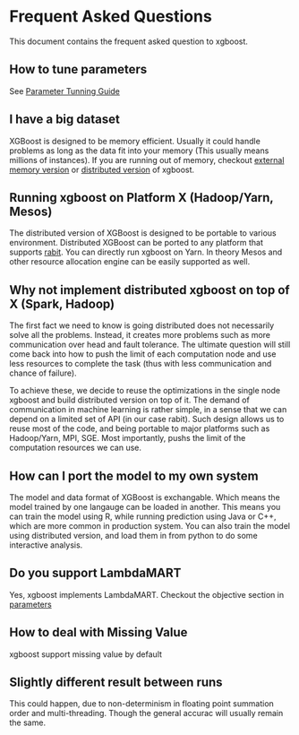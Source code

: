 Frequent Asked Questions
========================
This document contains the frequent asked question to xgboost.

How to tune parameters
----------------------
See [Parameter Tunning Guide](param_tuning.md)


I have a big dataset
--------------------
XGBoost is designed to be memory efficient. Usually it could handle problems as long as the data fit into your memory
(This usually means millions of instances).
If you are running out of memory, checkout [external memory version](external_memory.md) or
[distributed version](https://github.com/dmlc/wormhole/tree/master/learn/xgboost) of xgboost.


Running xgboost on Platform X (Hadoop/Yarn, Mesos)
--------------------------------------------------
The distributed version of XGBoost is designed to be portable to various environment.
Distributed XGBoost can be ported to any platform that supports [rabit](https://github.com/dmlc/rabit).
You can directly run xgboost on Yarn. In theory Mesos and other resource allocation engine can be easily supported as well.


Why not implement distributed xgboost on top of X (Spark, Hadoop)
-----------------------------------------------------------------
The first fact we need to know is going distributed does not necessarily solve all the problems.
Instead, it creates more problems such as more communication over head and fault tolerance.
The ultimate question will still come back into how to push the limit of each computation node
and use less resources to complete the task (thus with less communication and chance of failure).

To achieve these, we decide to reuse the optimizations in the single node xgboost and build distributed version on top of it.
The demand of communication in machine learning is rather simple, in a sense that we can depend on a limited set of API (in our case rabit).
Such design allows us to reuse most of the code, and being portable to major platforms such as Hadoop/Yarn, MPI, SGE.
Most importantly, pushs the limit of the computation resources we can use.


How can I port the model to my own system
-----------------------------------------
The model and data format of XGBoost is exchangable.
Which means the model trained by one langauge can be loaded in another.
This means you can train the model using R, while running prediction using
Java or C++, which are more common in production system.
You can also train the model using distributed version,
and load them in from python to do some interactive analysis.


Do you support LambdaMART
-------------------------
Yes, xgboost implements LambdaMART. Checkout the objective section in [parameters](parameter.md)


How to deal with Missing Value
------------------------------
xgboost support missing value by default


Slightly different result between runs
--------------------------------------
This could happen, due to non-determinism in floating point summation order and multi-threading.
Though the general accurac will usually remain the same.
